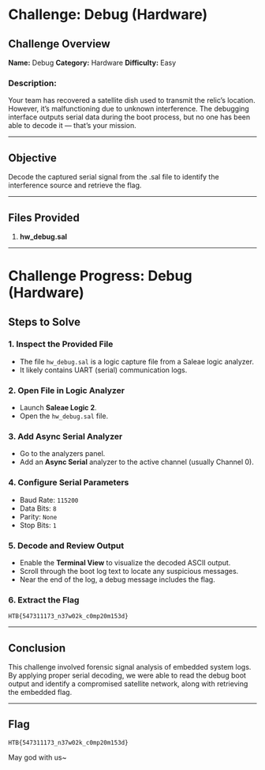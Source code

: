 # Challenge: Debug (Hardware)

## Challenge Overview

**Name:** Debug
**Category:** Hardware
**Difficulty:** Easy

### Description:

Your team has recovered a satellite dish used to transmit the relic’s location. However, it’s malfunctioning due to unknown interference. The debugging interface outputs serial data during the boot process, but no one has been able to decode it — that’s your mission.

---

## Objective

Decode the captured serial signal from the .sal file to identify the interference source and retrieve the flag.

---

## Files Provided

1. **hw_debug.sal** 

---

# Challenge Progress: Debug (Hardware)

## Steps to Solve

### 1. Inspect the Provided File

* The file `hw_debug.sal` is a logic capture file from a Saleae logic analyzer.
* It likely contains UART (serial) communication logs.

### 2. Open File in Logic Analyzer

* Launch **Saleae Logic 2**.
* Open the `hw_debug.sal` file.

### 3. Add Async Serial Analyzer

* Go to the analyzers panel.
* Add an **Async Serial** analyzer to the active channel (usually Channel 0).

### 4. Configure Serial Parameters

* Baud Rate: `115200`
* Data Bits: `8`
* Parity: `None`
* Stop Bits: `1`

### 5. Decode and Review Output

* Enable the **Terminal View** to visualize the decoded ASCII output.
* Scroll through the boot log text to locate any suspicious messages.
* Near the end of the log, a debug message includes the flag.

### 6. Extract the Flag

```
HTB{547311173_n37w02k_c0mp20m153d}
```

---

## Conclusion

This challenge involved forensic signal analysis of embedded system logs.
By applying proper serial decoding, we were able to read the debug boot output and identify a compromised satellite network, along with retrieving the embedded flag.

---

## Flag

```
HTB{547311173_n37w02k_c0mp20m153d}
```

May god with us~